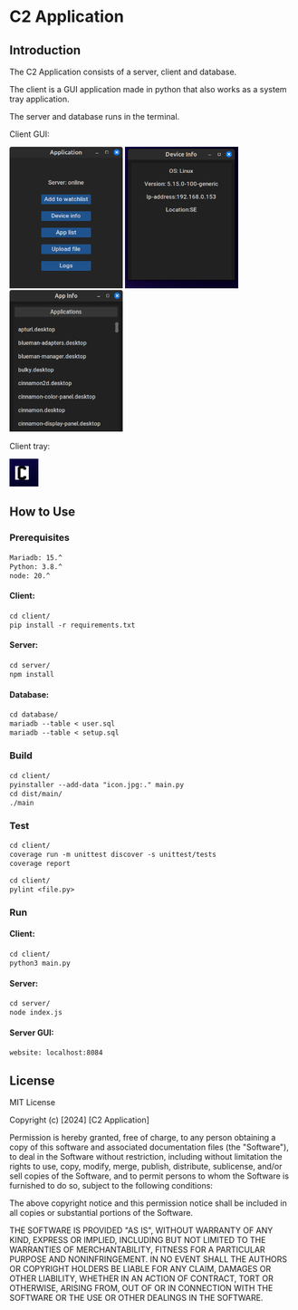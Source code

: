 # C2 Application

## Introduction

The C2 Application consists of a server, client and database.

The client is a GUI application made in python that also works as a system tray application.

The server and database runs in the terminal.

Client GUI:

<img src="images/client_page.png" width="200" height="250">
<img src="images/client_info.png" width="200" height="250">
<img src="images/client_apps.png" width="200" height="250">

Client tray:

<img src="images/tray.png">

## How to Use

### Prerequisites
```
Mariadb: 15.^
Python: 3.8.^
node: 20.^
```
#### Client:
```
cd client/
pip install -r requirements.txt
```
#### Server:
```
cd server/
npm install
```
#### Database:
```
cd database/
mariadb --table < user.sql
mariadb --table < setup.sql
```

### Build
```
cd client/
pyinstaller --add-data "icon.jpg:." main.py
cd dist/main/
./main
```

### Test
```
cd client/
coverage run -m unittest discover -s unittest/tests
coverage report
```

```
cd client/
pylint <file.py>
```

### Run

#### Client:
```
cd client/
python3 main.py
```

#### Server:
```
cd server/
node index.js
```

#### Server GUI:
```
website: localhost:8084
```

## License

MIT License

Copyright (c) [2024] [C2 Application]

Permission is hereby granted, free of charge, to any person obtaining a copy
of this software and associated documentation files (the "Software"), to deal
in the Software without restriction, including without limitation the rights
to use, copy, modify, merge, publish, distribute, sublicense, and/or sell
copies of the Software, and to permit persons to whom the Software is
furnished to do so, subject to the following conditions:

The above copyright notice and this permission notice shall be included in all
copies or substantial portions of the Software.

THE SOFTWARE IS PROVIDED "AS IS", WITHOUT WARRANTY OF ANY KIND, EXPRESS OR
IMPLIED, INCLUDING BUT NOT LIMITED TO THE WARRANTIES OF MERCHANTABILITY,
FITNESS FOR A PARTICULAR PURPOSE AND NONINFRINGEMENT. IN NO EVENT SHALL THE
AUTHORS OR COPYRIGHT HOLDERS BE LIABLE FOR ANY CLAIM, DAMAGES OR OTHER
LIABILITY, WHETHER IN AN ACTION OF CONTRACT, TORT OR OTHERWISE, ARISING FROM,
OUT OF OR IN CONNECTION WITH THE SOFTWARE OR THE USE OR OTHER DEALINGS IN THE
SOFTWARE.